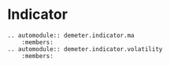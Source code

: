 # Indicator

```{eval-rst}
.. automodule:: demeter.indicator.ma
    :members:
.. automodule:: demeter.indicator.volatility
    :members:
```